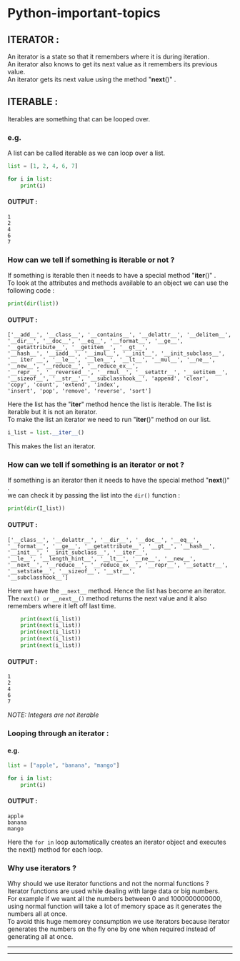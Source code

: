 # Python-important-topics

## ITERATOR :
An iterator is a state so that it remembers where it is during iteration.  
An iterator also knows to get its next value as it remembers its previous value.  
An iterator gets its next value using the method "__next__()" .

## ITERABLE :
Iterables are something that can be looped over.  
### e.g.
A list can be called iterable as we can loop over a list.  

```python
list = [1, 2, 4, 6, 7]

for i in list:
    print(i)
```    
#### OUTPUT :
```
1
2
4
6
7
```

### How can we tell if something is iterable or not ? 
If something is iterable then it needs to have a special method "__iter__()" .  
To look at the attributes and methods available to an object we can use the following code :
```python
print(dir(list))
```

#### OUTPUT :
```
['__add__', '__class__', '__contains__', '__delattr__', '__delitem__', '__dir__', '__doc__', '__eq__', '__format__', '__ge__', '__getattribute__', '__getitem__', '__gt__',
'__hash__', '__iadd__', '__imul__', '__init__', '__init_subclass__', '__ iter __', '__le__', '__len__', '__lt__', '__mul__', '__ne__', '__new__', '__reduce__', '__reduce_ex__',
'__repr__', '__reversed__', '__rmul__', '__setattr__', '__setitem__', '__sizeof__', '__str__', '__subclasshook__', 'append', 'clear', 'copy', 'count', 'extend', 'index',
'insert', 'pop', 'remove', 'reverse', 'sort']
```

Here the list has the "__iter__" method hence the list is iterable. 
The list is iterable but it is not an iterator.  
To make the list an iterator we need to run "__iter__()" method on our list.

```python
i_list = list.__iter__()
```

This makes the list an iterator.

### How can we tell if something is an iterator or not ?
If something is an iterator then it needs to have the special method "__next__()" .  
we can check it by passing the list into the `dir()` function :

```python
print(dir(I_list))
```

#### OUTPUT :
```
['__class__', '__delattr__', '__dir__', '__doc__', '__eq__', '__format__', '__ge__', '__getattribute__', '__gt__', '__hash__', '__init__', '__init_subclass__', '__iter__',
'__le__', '__length_hint__', '__lt__', '__ne__', '__new__', '__next__', '__reduce__', '__reduce_ex__', '__repr__', '__setattr__', '__setstate__', '__sizeof__', '__str__',
'__subclasshook__']
```
Here we have the `__next__` method. Hence the list has become an iterator.  
The `next() or __next__()` method returns the next value and it also remembers where it left off last time.  

```python
    print(next(i_list))
    print(next(i_list))
    print(next(i_list))
    print(next(i_list))
    print(next(i_list))
```

#### OUTPUT :
```
1
2
4
6
7
```

*NOTE: Integers are not iterable*

### Looping through an iterator :
#### e.g.
```python
list = ["apple", "banana", "mango"]

for i in list:
    print(i)
```
#### OUTPUT :
```
apple
banana
mango
```

Here the `for in` loop automatically creates an iterator object and executes the next() method for each loop.

### Why use iterators ?
Why should we use iterator functions and not the normal functions ?  
Iterator functions are used while dealing with large data or big numbers.  
For example if we want all the numbers between 0 and 1000000000000, using normal function will take a lot of memory space as it generates the numbers all at once.  
To avoid this huge memorey consumption we use iterators because iterator generates the numbers on the fly one by one when required instead of generating all at once.  

---
---
